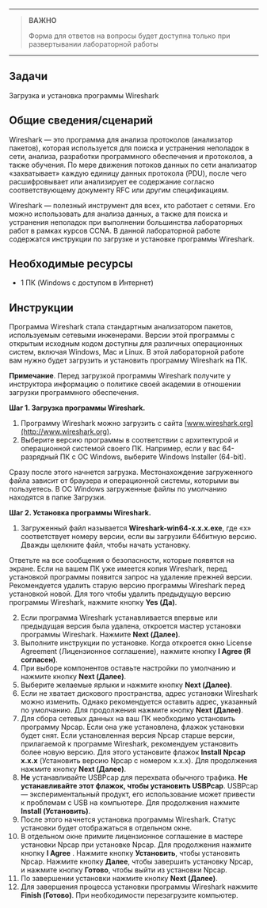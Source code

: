 
---

> **ВАЖНО**
> 
> Форма для ответов на вопросы будет доступна только при развертывании лабораторной работы 

---

## Задачи

Загрузка и установка программы Wireshark

## Общие сведения/сценарий

Wireshark — это программа для анализа протоколов (анализатор пакетов), которая используется для поиска и устранения неполадок в сети, анализа, разработки программного обеспечения и протоколов, а также обучения. По мере движения потоков данных по сети анализатор «захватывает» каждую единицу данных протокола (PDU), после чего расшифровывает или анализирует ее содержание согласно соответствующему документу RFC или другим спецификациям.

Wireshark — полезный инструмент для всех, кто работает с сетями. Его можно использовать для анализа данных, а также для поиска и устранения неполадок при выполнении большинства лабораторных работ в рамках курсов CCNA. В данной лабораторной работе содержатся инструкции по загрузке и установке программы Wireshark.

## Необходимые ресурсы

-   1 ПК (Windows с доступом в Интернет)

## Инструкции

Программа Wireshark стала стандартным анализатором пакетов, используемым сетевыми инженерами. Версии этой программы с открытым исходным кодом доступны для различных операционных систем, включая Windows, Mac и Linux. В этой лабораторной работе вам нужно будет загрузить и установить программу Wireshark на ПК.

**Примечание**. Перед загрузкой программы Wireshark получите у инструктора информацию о политике своей академии в отношении загрузки программного обеспечения.

**Шаг 1. Загрузка программы Wireshark.**

1.  Программу Wireshark можно загрузить с сайта [www.wireshark.org](http://www.wireshark.org).
2.  Выберите версию программы в соответствии с архитектурой и операционной системой своего ПК. Например, если у вас 64-разрядный ПК с ОС Windows, выберите Windows Installer (64-bit).

Сразу после этого начнется загрузка. Местонахождение загруженного файла зависит от браузера и операционной системы, которыми вы пользуетесь. В ОС Windows загруженные файлы по умолчанию находятся в папке Загрузки.

**Шаг 2. Установка программы Wireshark.**

1.  Загруженный файл называется **Wireshark-win64-x.x.x.exe**, где «x» соответствует номеру версии, если вы загрузили 64битную версию. Дважды щелкните файл, чтобы начать установку.

Ответьте на все сообщения о безопасности, которые появятся на экране. Если на вашем ПК уже имеется копия Wireshark, перед установкой программы появится запрос на удаление прежней версии. Рекомендуется удалить старую версию программы Wireshark перед установкой новой. Для того чтобы удалить предыдущую версию программы Wireshark, нажмите кнопку **Yes (Да)**.

2.  Если программа Wireshark устанавливается впервые или предыдущая версия была удалена, откроется мастер установки программы Wireshark. Нажмите **Next (Далее)**.
3.  Выполните инструкции по установке. Когда откроется окно License Agreement (Лицензионное соглашение), нажмите кнопку **I Agree (Я согласен)**.
4.  При выборе компонентов оставьте настройки по умолчанию и нажмите кнопку **Next (Далее)**.
5.  Выберите желаемые ярлыки и нажмите кнопку **Next (Далее)**.
6.  Если не хватает дискового пространства, адрес установки Wireshark можно изменить. Однако рекомендуется оставить адрес, указанный по умолчанию. Для продолжения нажмите кнопку **Next (Далее)**.
7.  Для сбора сетевых данных на ваш ПК необходимо установить программу Npcap. Если она уже установлена, флажок установки будет снят. Если установленная версия Npcap старше версии, прилагаемой к программе Wireshark, рекомендуем установить более новую версию. Для этого установите флажок **Install Npcap x.x.x** (Установить версию Npcap с номером x.x.x). Для продолжения нажмите кнопку **Next (Далее)**.
8.  **Не** устанавливайте USBPcap для перехвата обычного трафика. **Не устанавливайте этот флажок, чтобы установить USBPcap**. USBPcap ― экспериментальный продукт, его использование может привести к проблемам с USB на компьютере. Для продолжения нажмите **Install (Установить)**.
9.  После этого начнется установка программы Wireshark. Статус установки будет отображаться в отдельном окне.
10.  В отдельном окне примите лицензионное соглашение в мастере установки Npcap при установке Npcap. Для продолжения нажмите кнопку **I Agree** . Нажмите кнопку **Установить**, чтобы установить Npcap. Нажмите кнопку **Далее**, чтобы завершить установку Npcap, и нажмите кнопку **Готово**, чтобы выйти из установки Npcap.
11. По завершении установки нажмите кнопку **Next (Далее)**.
12. Для завершения процесса установки программы Wireshark нажмите **Finish (Готово)**. При необходимости перезагрузите компьютер.
